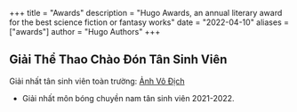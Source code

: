 +++
title = "Awards"
description = "Hugo Awards, an annual literary award for the best science fiction or fantasy works"
date = "2022-04-10"
aliases = ["awards"]
author = "Hugo Authors"
+++

## Giải Thể Thao Chào Đón Tân Sinh Viên
Giải nhất tân sinh viên toàn trường: [Ảnh Vô Địch](/images/portfolio/giaibongchuyen.jpg)

- Giải nhất môn bóng chuyền nam tân sinh viên 2021-2022.
